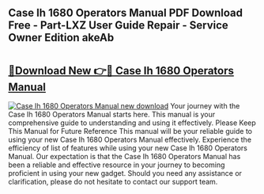 ## Case Ih 1680 Operators Manual PDF Download Free - Part-LXZ User Guide Repair - Service Owner Edition akeAb

# <h2><a href="http://bc97157.oget.top/?id=Case+Ih+1680+Operators+Manual">🔗Download New 👉🔴 Case Ih 1680 Operators Manual</a></h2>

[![Case Ih 1680 Operators Manual new download](https://i.imgur.com/5g1atiW.png)](http://bc97157.oget.top/?id=Case+Ih+1680+Operators+Manual)
Your journey with the Case Ih 1680 Operators Manual starts here. This manual is your comprehensive guide to understanding and using it effectively. Please Keep This Manual for Future Reference This manual will be your reliable guide to using your new Case Ih 1680 Operators Manual effectively. Experience the efficiency of list of features while using your new Case Ih 1680 Operators Manual. Our expectation is that the Case Ih 1680 Operators Manual has been a reliable and effective resource in your journey to becoming proficient in using your new gadget. Should you need any assistance or clarification, please do not hesitate to contact our support team.
